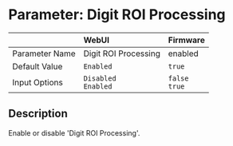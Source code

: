 # Parameter: Digit ROI Processing

|                   | WebUI               | Firmware
|:---               |:---                 |:----
| Parameter Name    | Digit ROI Processing | enabled
| Default Value     | `Enabled`           | `true`
| Input Options     | `Disabled`<br>`Enabled` | `false`<br>`true` 


## Description

Enable or disable 'Digit ROI Processing'.

